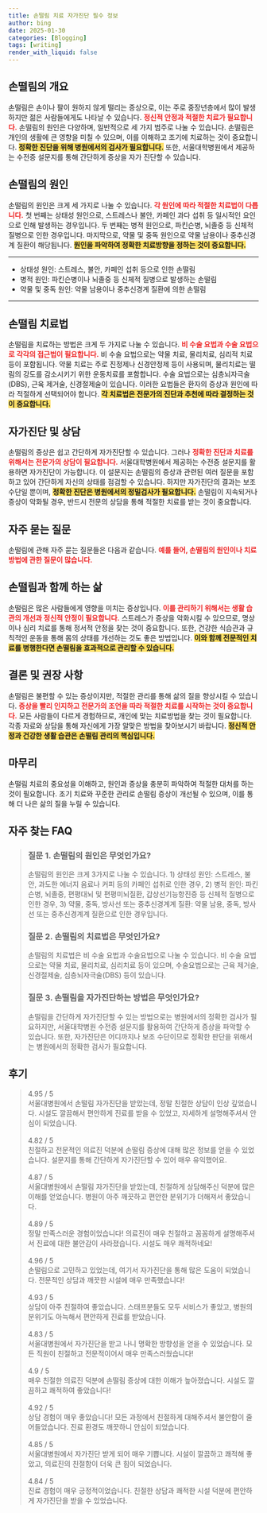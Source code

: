 ```yaml
---
title: 손떨림 치료 자가진단 필수 정보
author: bing
date: 2025-01-30
categories: [Blogging]
tags: [writing]
render_with_liquid: false
---
```



<h2 id='손떨림의 개요'>손떨림의 개요</h2>

<p>손떨림은 손이나 팔이 원하지 않게 떨리는 증상으로, 이는 주로 중장년층에서 많이 발생하지만 젊은 사람들에게도 나타날 수 있습니다. <b><span style="color: #ee2323;">정신적 안정과 적절한 치료가 필요합니다.</span></b> 손떨림의 원인은 다양하며, 일반적으로 세 가지 범주로 나눌 수 있습니다. 손떨림은 개인의 생활에 큰 영향을 미칠 수 있으며, 이를 이해하고 조기에 치료하는 것이 중요합니다. <b><span style="background-color: #ffe066;">정확한 진단을 위해 병원에서의 검사가 필요합니다.</span></b> 또한, 서울대학병원에서 제공하는 수전증 설문지를 통해 간단하게 증상을 자가 진단할 수 있습니다.</p>

<h2 id='손떨림의 원인'>손떨림의 원인</h2>

<p>손떨림의 원인은 크게 세 가지로 나눌 수 있습니다. <b><span style="color: #ee2323;">각 원인에 따라 적절한 치료법이 다릅니다.</span></b> 첫 번째는 상태성 원인으로, 스트레스나 불안, 카페인 과다 섭취 등 일시적인 요인으로 인해 발생하는 경우입니다. 두 번째는 병적 원인으로, 파킨슨병, 뇌졸중 등 신체적 질병으로 인한 경우입니다. 마지막으로, 약물 및 중독 원인으로 약물 남용이나 중추신경계 질환이 해당됩니다. <b><span style="background-color: #ffe066;">원인을 파악하여 정확한 치료방향을 정하는 것이 중요합니다.</span></b></p>

<hr />

<ul>
    <li>상태성 원인: 스트레스, 불안, 카페인 섭취 등으로 인한 손떨림</li>
    <li>병적 원인: 파킨슨병이나 뇌졸중 등 신체적 질병으로 발생하는 손떨림</li>
    <li>약물 및 중독 원인: 약물 남용이나 중추신경계 질환에 의한 손떨림</li>
</ul>

<hr />

<h2 id='손떨림 치료법'>손떨림 치료법</h2>

<p>손떨림을 치료하는 방법은 크게 두 가지로 나눌 수 있습니다. <b><span style="color: #ee2323;">비 수술 요법과 수술 요법으로 각각의 접근법이 필요합니다.</span></b> 비 수술 요법으로는 약물 치료, 물리치료, 심리적 치료 등이 포함됩니다. 약물 치료는 주로 진정제나 신경안정제 등이 사용되며, 물리치료는 떨림의 강도를 감소시키기 위한 운동치료를 포함합니다. 수술 요법으로는 심층뇌자극술(DBS), 근육 제거술, 신경절제술이 있습니다. 이러한 요법들은 환자의 증상과 원인에 따라 적절하게 선택되어야 합니다. <b><span style="background-color: #ffe066;">각 치료법은 전문가의 진단과 추천에 따라 결정하는 것이 중요합니다.</span></b></p>

<h2 id='자가진단 및 상담'>자가진단 및 상담</h2>

<p>손떨림의 증상은 쉽고 간단하게 자가진단할 수 있습니다. 그러나 <b><span style="color: #ee2323;">정확한 진단과 치료를 위해서는 전문가의 상담이 필요합니다.</span></b> 서울대학병원에서 제공하는 수전증 설문지를 활용하면 자가진단이 가능합니다. 이 설문지는 손떨림의 증상과 관련된 여러 질문을 포함하고 있어 간단하게 자신의 상태를 점검할 수 있습니다. 하지만 자가진단의 결과는 보조 수단일 뿐이며, <b><span style="background-color: #ffe066;">정확한 진단은 병원에서의 정밀검사가 필요합니다.</span></b> 손떨림이 지속되거나 증상이 악화될 경우, 반드시 전문의 상담을 통해 적절한 치료를 받는 것이 중요합니다.</p>

<h2 id='자주 묻는 질문'>자주 묻는 질문</h2>

<p>손떨림에 관해 자주 묻는 질문들은 다음과 같습니다. <b><span style="color: #ee2323;">예를 들어, 손떨림의 원인이나 치료방법에 관한 질문이 많습니다.</span></b></p>

<h2 id='손떨림과 함께 하는 삶'>손떨림과 함께 하는 삶</h2>

<p>손떨림은 많은 사람들에게 영향을 미치는 증상입니다. <b><span style="color: #ee2323;">이를 관리하기 위해서는 생활 습관의 개선과 정신적 안정이 필요합니다.</span></b> 스트레스가 증상을 악화시킬 수 있으므로, 명상이나 심리 치료를 통해 정서적 안정을 찾는 것이 중요합니다. 또한, 건강한 식습관과 규칙적인 운동을 통해 몸의 상태를 개선하는 것도 좋은 방법입니다. <b><span style="background-color: #ffe066;">이와 함께 전문적인 치료를 병행한다면 손떨림을 효과적으로 관리할 수 있습니다.</span></b></p>

<h2 id='결론 및 권장 사항'>결론 및 권장 사항</h2>

<p>손떨림은 불편할 수 있는 증상이지만, 적절한 관리를 통해 삶의 질을 향상시킬 수 있습니다. <b><span style="color: #ee2323;">증상을 빨리 인지하고 전문가의 조언을 따라 적절한 치료를 시작하는 것이 중요합니다.</span></b> 모든 사람들이 다르게 경험하므로, 개인에 맞는 치료방법을 찾는 것이 필요합니다. 각종 자료와 상담을 통해 자신에게 가장 알맞은 방법을 찾아보시기 바랍니다. <b><span style="background-color: #ffe066;">정신적 안정과 건강한 생활 습관은 손떨림 관리의 핵심입니다.</span></b></p>

<h2 id='마무리'>마무리</h2>

<p>손떨림 치료의 중요성을 이해하고, 원인과 증상을 충분히 파악하여 적절한 대처를 하는 것이 필요합니다. 조기 치료와 꾸준한 관리로 손떨림 증상이 개선될 수 있으며, 이를 통해 더 나은 삶의 질을 누릴 수 있습니다. </p>


<h2 id='자주_찾는_FAQ'>자주 찾는 FAQ</h2>
<div itemscope="" itemtype="https://schema.org/FAQPage"> 
<blockquote> 
<div itemscope="" itemprop="mainEntity" itemtype="https://schema.org/Question"> 
<h3 itemprop="name">질문 1. 손떨림의 원인은 무엇인가요?</h3> 
<div itemscope="" itemprop="acceptedAnswer" itemtype="https://schema.org/Answer"> 
<span itemprop="text"> 
<p>손떨림의 원인은 크게 3가지로 나눌 수 있습니다. 1) 상태성 원인: 스트레스, 불안, 과도한 에너지 음료나 커피 등의 카페인 섭취로 인한 경우, 2) 병적 원인: 파킨슨병, 뇌졸중, 편평대뇌 및 편평미뇌질환, 갑상선기능항진증 등 신체적 질병으로 인한 경우, 3) 약물, 중독, 방사선 또는 중추신경계계 질환: 약물 남용, 중독, 방사선 또는 중추신경계계 질환으로 인한 경우입니다.</p> 
</span> 
</div> 
</div> 

<div itemscope="" itemprop="mainEntity" itemtype="https://schema.org/Question"> 
<h3 itemprop="name">질문 2. 손떨림의 치료법은 무엇인가요?</h3> 
<div itemscope="" itemprop="acceptedAnswer" itemtype="https://schema.org/Answer"> 
<span itemprop="text"> 
<p>손떨림의 치료법은 비 수술 요법과 수술요법으로 나눌 수 있습니다. 비 수술 요법으로는 약물 치료, 물리치료, 심리치료 등이 있으며, 수술요법으로는 근육 제거술, 신경절제술, 심층뇌자극술(DBS) 등이 있습니다.</p> 
</span> 
</div> 
</div> 

<div itemscope="" itemprop="mainEntity" itemtype="https://schema.org/Question"> 
<h3 itemprop="name">질문 3. 손떨림을 자가진단하는 방법은 무엇인가요?</h3> 
<div itemscope="" itemprop="acceptedAnswer" itemtype="https://schema.org/Answer"> 
<span itemprop="text"> 
<p>손떨림을 간단하게 자가진단할 수 있는 방법으로는 병원에서의 정확한 검사가 필요하지만, 서울대학병원 수전증 설문지를 활용하여 간단하게 증상을 파악할 수 있습니다. 또한, 자가진단은 어디까지나 보조 수단이므로 정확한 판단을 위해서는 병원에서의 정확한 검사가 필요합니다.</p> 
</span> 
</div> 
</div> 
</blockquote> 
</div>
<h2 id='후기'>후기</h2>
<div itemscope itemtype="https://schema.org/Product">
  <blockquote>
  <div itemprop="review" itemscope itemtype="https://schema.org/Review">
      <div itemprop="reviewRating" itemscope itemtype="https://schema.org/Rating"> <span itemprop="ratingValue">4.95</span> / <span itemprop="bestRating">5</span> </div>
      <span itemprop="reviewBody">서울대병원에서 손떨림 자가진단을 받았는데, 정말 친절한 상담이 인상 깊었습니다. 시설도 깔끔해서 편안하게 진료를 받을 수 있었고, 자세하게 설명해주셔서 안심이 되었습니다.</span>
  </div>
  <br>
  <div itemprop="review" itemscope itemtype="https://schema.org/Review">
      <div itemprop="reviewRating" itemscope itemtype="https://schema.org/Rating"> <span itemprop="ratingValue">4.82</span> / <span itemprop="bestRating">5</span> </div>
      <span itemprop="reviewBody">친절하고 전문적인 의료진 덕분에 손떨림 증상에 대해 많은 정보를 얻을 수 있었습니다. 설문지를 통해 간단하게 자가진단할 수 있어 매우 유익했어요.</span>
  </div>
  <br>
  <div itemprop="review" itemscope itemtype="https://schema.org/Review">
      <div itemprop="reviewRating" itemscope itemtype="https://schema.org/Rating"> <span itemprop="ratingValue">4.87</span> / <span itemprop="bestRating">5</span> </div>
      <span itemprop="reviewBody">서울대병원에서 손떨림 자가진단을 받았는데, 친절하게 상담해주신 덕분에 많은 이해를 얻었습니다. 병원이 아주 깨끗하고 편안한 분위기가 더해져서 좋았습니다.</span>
  </div>
  <br>
  <div itemprop="review" itemscope itemtype="https://schema.org/Review">
      <div itemprop="reviewRating" itemscope itemtype="https://schema.org/Rating"> <span itemprop="ratingValue">4.89</span> / <span itemprop="bestRating">5</span> </div>
      <span itemprop="reviewBody">정말 만족스러운 경험이었습니다! 의료진이 매우 친절하고 꼼꼼하게 설명해주셔서 진료에 대한 불안감이 사라졌습니다. 시설도 매우 쾌적하네요!</span>
  </div>
  <br>
  <div itemprop="review" itemscope itemtype="https://schema.org/Review">
      <div itemprop="reviewRating" itemscope itemtype="https://schema.org/Rating"> <span itemprop="ratingValue">4.96</span> / <span itemprop="bestRating">5</span> </div>
      <span itemprop="reviewBody">손떨림으로 고민하고 있었는데, 여기서 자가진단을 통해 많은 도움이 되었습니다. 전문적인 상담과 깨끗한 시설에 매우 만족했습니다!</span>
  </div>
  <br>
  <div itemprop="review" itemscope itemtype="https://schema.org/Review">
      <div itemprop="reviewRating" itemscope itemtype="https://schema.org/Rating"> <span itemprop="ratingValue">4.93</span> / <span itemprop="bestRating">5</span> </div>
      <span itemprop="reviewBody">상담이 아주 친절하여 좋았습니다. 스태프분들도 모두 서비스가 좋았고, 병원의 분위기도 아늑해서 편안하게 진료를 받았습니다.</span>
  </div>
  <br>
  <div itemprop="review" itemscope itemtype="https://schema.org/Review">
      <div itemprop="reviewRating" itemscope itemtype="https://schema.org/Rating"> <span itemprop="ratingValue">4.83</span> / <span itemprop="bestRating">5</span> </div>
      <span itemprop="reviewBody">서울대병원에서 자가진단을 받고 나니 명확한 방향성을 얻을 수 있었습니다. 모든 직원이 친절하고 전문적이어서 매우 만족스러웠습니다!</span>
  </div>
  <br>
  <div itemprop="review" itemscope itemtype="https://schema.org/Review">
      <div itemprop="reviewRating" itemscope itemtype="https://schema.org/Rating"> <span itemprop="ratingValue">4.9</span> / <span itemprop="bestRating">5</span> </div>
      <span itemprop="reviewBody">매우 친절한 의료진 덕분에 손떨림 증상에 대한 이해가 높아졌습니다. 시설도 깔끔하고 쾌적하여 좋았습니다!</span>
  </div>
  <br>
  <div itemprop="review" itemscope itemtype="https://schema.org/Review">
      <div itemprop="reviewRating" itemscope itemtype="https://schema.org/Rating"> <span itemprop="ratingValue">4.92</span> / <span itemprop="bestRating">5</span> </div>
      <span itemprop="reviewBody">상담 경험이 매우 좋았습니다! 모든 과정에서 친절하게 대해주셔서 불안함이 줄어들었습니다. 진료 환경도 깨끗하니 안심이 되었습니다.</span>
  </div>
  <br>
  <div itemprop="review" itemscope itemtype="https://schema.org/Review">
      <div itemprop="reviewRating" itemscope itemtype="https://schema.org/Rating"> <span itemprop="ratingValue">4.85</span> / <span itemprop="bestRating">5</span> </div>
      <span itemprop="reviewBody">서울대병원에서 자가진단 받게 되어 매우 기쁩니다. 시설이 깔끔하고 쾌적해 좋았고, 의료진의 친절함이 더욱 큰 힘이 되었습니다.</span>
  </div>
  <br>
  <div itemprop="review" itemscope itemtype="https://schema.org/Review">
      <div itemprop="reviewRating" itemscope itemtype="https://schema.org/Rating"> <span itemprop="ratingValue">4.84</span> / <span itemprop="bestRating">5</span> </div>
      <span itemprop="reviewBody">진료 경험이 매우 긍정적이었습니다. 친절한 상담과 쾌적한 시설 덕분에 편안하게 자가진단을 받을 수 있었습니다.</span>
  </div>
  </blockquote>
</div>
